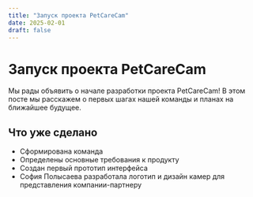 ```yaml
---
title: "Запуск проекта PetCareCam"
date: 2025-02-01
draft: false
---
```


# Запуск проекта PetCareCam

Мы рады объявить о начале разработки проекта PetCareCam! В этом посте мы расскажем о первых шагах нашей команды и планах на ближайшее будущее.

## Что уже сделано

- Сформирована команда 
- Определены основные требования к продукту
- Создан первый прототип интерфейса
- София Полысаева разработала логотип и дизайн камер для представления компании-партнеру

